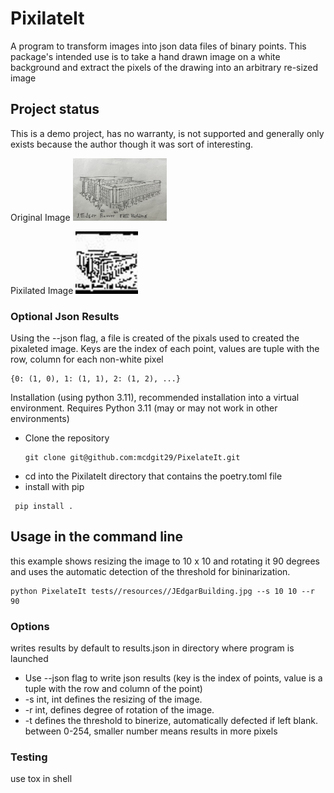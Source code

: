 
# PixilateIt
A program to transform images into json data files of binary points.
This package's intended use is to take a hand drawn image on a white background and extract the pixels of the drawing into an arbitrary re-sized image

## Project status
This is a demo project, has no warranty, is not supported and generally only exists because the author though it was sort of interesting.


Original Image
<img src="tests/resources/JEdgarBuilding.jpg" alt="Alt Text" width="150" height="100">


Pixilated Image
<img src="tests/resources/JEdgarBuilding__pixelated__.jpg" alt="Alt Text" width="100" height="100">

### Optional Json Results
Using the --json flag, a file is created of the pixals used to created the pixaleted image. 
Keys are the index of each point, values are tuple with the row, column for each non-white pixel
```
{0: (1, 0), 1: (1, 1), 2: (1, 2), ...}
```

Installation (using python 3.11), recommended installation into a virtual environment.
Requires Python 3.11 (may or may not work in other environments)
+ Clone the repository
  ```shell
  git clone git@github.com:mcdgit29/PixelateIt.git
  ```
+ cd into the PixilateIt directory that contains the poetry.toml file
+ install with pip
 ```shell
  pip install .
```

## Usage in the command line
this example shows resizing the image to 10 x 10 and rotating it 90 degrees and uses the automatic detection of the threshold for bininarization. 
```shell
python PixelateIt tests//resources//JEdgarBuilding.jpg --s 10 10 --r 90
```

### Options

writes results by default to results.json in directory where program is launched
+ Use --json flag to write json results (key is the index of points, value is a tuple with the row and column of the point)
+ -s int, int defines the resizing of the image.
+ -r int, defines degree of rotation of the image.
+ -t defines the threshold to binerize, automatically defected if left blank. between 0-254, smaller number means results in more pixels


### Testing
use tox in shell
